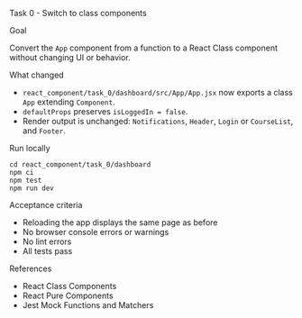Task 0 - Switch to class components

Goal

Convert the `App` component from a function to a React Class component without changing UI or behavior.

What changed

- `react_component/task_0/dashboard/src/App/App.jsx` now exports a class `App` extending `Component`.
- `defaultProps` preserves `isLoggedIn = false`.
- Render output is unchanged: `Notifications`, `Header`, `Login` or `CourseList`, and `Footer`.

Run locally

```
cd react_component/task_0/dashboard
npm ci
npm test
npm run dev
```

Acceptance criteria

- Reloading the app displays the same page as before
- No browser console errors or warnings
- No lint errors
- All tests pass

References

- React Class Components
- React Pure Components
- Jest Mock Functions and Matchers

